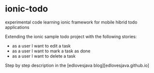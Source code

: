 ionic-todo
==========

experimental code learning ionic framework for mobile hibrid todo applications

Extending the ionic sample todo project with the following stories:

 * as a user I want to edit a task
 * as a user I want to mark a task as done
 * as a user I want to delete a task

Step by step description in the [edlovesjava blog][edlovesjava.github.io]

 
